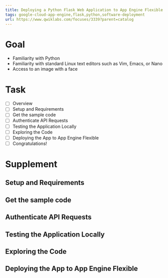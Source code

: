 ```yaml
---
title: Deploying a Python Flask Web Application to App Engine Flexible
tags: google-cloud-app-engine,flask,python,software-deployment
url: https://www.qwiklabs.com/focuses/3339?parent=catalog
---
```


# Goal
- Familiarity with Python
- Familiarity with standard Linux text editors such as Vim, Emacs, or Nano
- Access to an image with a face

# Task
- [ ] Overview
- [ ] Setup and Requirements
- [ ] Get the sample code
- [ ] Authenticate API Requests
- [ ] Testing the Application Locally
- [ ] Exploring the Code
- [ ] Deploying the App to App Engine Flexible
- [ ] Congratulations!

# Supplement
## Setup and Requirements


## Get the sample code


## Authenticate API Requests


## Testing the Application Locally


## Exploring the Code


## Deploying the App to App Engine Flexible


